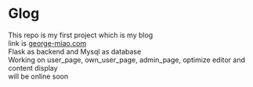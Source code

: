 # Glog
This repo is my first project which is my blog<br>
link is [george-miao.com](george-miao.com)<br>
Flask as backend and Mysql as database<br>
Working on user_page, own_user_page, admin_page, optimize editor and content display<br>
will be online soon

